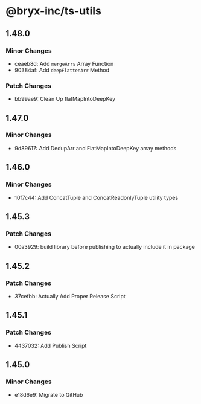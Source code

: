 # @bryx-inc/ts-utils

## 1.48.0

### Minor Changes

-   ceaeb8d: Add `mergeArrs` Array Function
-   90384af: Add `deepFlattenArr` Method

### Patch Changes

-   bb99ae9: Clean Up flatMapIntoDeepKey

## 1.47.0

### Minor Changes

-   9d89617: Add DedupArr and FlatMapIntoDeepKey array methods

## 1.46.0

### Minor Changes

-   10f7c44: Add ConcatTuple and ConcatReadonlyTuple utility types

## 1.45.3

### Patch Changes

-   00a3929: build library before publishing to actually include it in package

## 1.45.2

### Patch Changes

-   37cefbb: Actually Add Proper Release Script

## 1.45.1

### Patch Changes

-   4437032: Add Publish Script

## 1.45.0

### Minor Changes

-   e18d6e9: Migrate to GitHub
